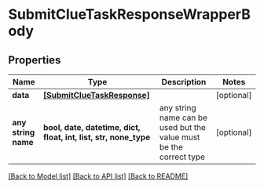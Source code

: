 # SubmitClueTaskResponseWrapperBody


## Properties
Name | Type | Description | Notes
------------ | ------------- | ------------- | -------------
**data** | [**[SubmitClueTaskResponse]**](SubmitClueTaskResponse.md) |  | [optional] 
**any string name** | **bool, date, datetime, dict, float, int, list, str, none_type** | any string name can be used but the value must be the correct type | [optional]

[[Back to Model list]](../README.md#documentation-for-models) [[Back to API list]](../README.md#documentation-for-api-endpoints) [[Back to README]](../README.md)


